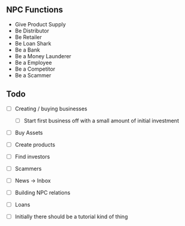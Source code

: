 ## NPC Functions
<!-- make a list of things an npc can do -->
- Give Product Supply
- Be Distributor
- Be Retailer
- Be Loan Shark
- Be a Bank
- Be a Money Launderer
- Be a Employee
- Be a Competitor
- Be a Scammer

## Todo
- [ ] Creating / buying businesses
  - [ ] Start first business off with a small amount of initial investment
- [ ] Buy Assets
- [ ] Create products
- [ ] Find investors
- [ ] Scammers
- [ ] News -> Inbox
- [ ] Building NPC relations
- [ ] Loans

- [ ] Initially there should be a tutorial kind of thing
